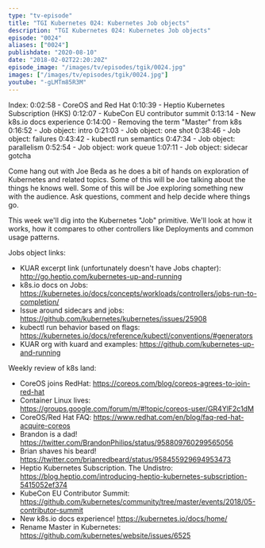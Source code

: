 ```yaml
---
type: "tv-episode"
title: "TGI Kubernetes 024: Kubernetes Job objects"
description: "TGI Kubernetes 024: Kubernetes Job objects"
episode: "0024"
aliases: ["0024"]
publishdate: "2020-08-10"
date: "2018-02-02T22:20:20Z"
episode_image: "/images/tv/episodes/tgik/0024.jpg"
images: ["/images/tv/episodes/tgik/0024.jpg"]
youtube: "-gLMTm85R3M"
---
```


Index:
0:02:58 - CoreOS and Red Hat
0:10:39 - Heptio Kubernetes Subscription (HKS)
0:12:07 - KubeCon EU contributor summit
0:13:14 - New k8s.io docs experience
0:14:00 - Removing the term &#34;Master&#34; from k8s
0:16:52 - Job object: intro
0:21:03 - Job object: one shot
0:38:46 - Job object: failures
0:43:42 - kubectl run semantics
0:47:34 - Job object: parallelism
0:52:54 - Job object: work queue
1:07:11 - Job object: sidecar gotcha

Come hang out with Joe Beda as he does a bit of hands on exploration of Kubernetes and related topics. Some of this will be Joe talking about the things he knows well. Some of this will be Joe exploring something new with the audience. Ask questions, comment and help decide where things go.

This week we&#39;ll dig into the Kubernetes &#34;Job&#34; primitive. We&#39;ll look at how it works, how it compares to other controllers like Deployments and common usage patterns.

Jobs object links:
* KUAR excerpt link (unfortunately doesn&#39;t have Jobs chapter): http://go.heptio.com/kubernetes-up-and-running
* k8s.io docs on Jobs: https://kubernetes.io/docs/concepts/workloads/controllers/jobs-run-to-completion/
* Issue around sidecars and jobs: https://github.com/kubernetes/kubernetes/issues/25908
* kubectl run behavior based on flags: https://kubernetes.io/docs/reference/kubectl/conventions/#generators
* KUAR org with kuard and examples: https://github.com/kubernetes-up-and-running

Weekly review of k8s land:
* CoreOS joins RedHat: https://coreos.com/blog/coreos-agrees-to-join-red-hat
* Container Linux lives: https://groups.google.com/forum/m/#!topic/coreos-user/GR4YlF2c1dM
* CoreOS/Red Hat FAQ: https://www.redhat.com/en/blog/faq-red-hat-acquire-coreos
* Brandon is a dad! https://twitter.com/BrandonPhilips/status/958809760299565056
* Brian shaves his beard! https://twitter.com/brianredbeard/status/958455929694953473
* Heptio Kubernetes Subscription. The Undistro: https://blog.heptio.com/introducing-heptio-kubernetes-subscription-5415052ef374
* KubeCon EU Contributor Summit: https://github.com/kubernetes/community/tree/master/events/2018/05-contributor-summit
* New k8s.io docs experience! https://kubernetes.io/docs/home/
* Rename Master in Kubernetes: https://github.com/kubernetes/website/issues/6525

